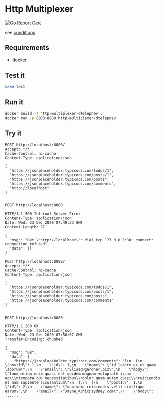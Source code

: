 # Http Multiplexer

[![Go Report Card](https://goreportcard.com/badge/github.com/DmitryTelepnev/http-multiplexer)](https://goreportcard.com/report/github.com/DmitryTelepnev/http-multiplexer)

see [conditions](Conditions.md)

## Requirements
* docker

## Test it
```bash
make test
```

## Run it

```bash
docker build -t http-multiplexer-dtelepnev .
docker run -p 8080:8080 http-multiplexer-dtelepnev
```

## Try it

```
POST http://localhost:8080/
Accept: */*
Cache-Control: no-cache
Content-Type: application/json

[
  "https://jsonplaceholder.typicode.com/todos/1",
  "https://jsonplaceholder.typicode.com/posts/1",
  "https://jsonplaceholder.typicode.com/posts",
  "https://jsonplaceholder.typicode.com/comments",
  "http://localhost"
]


POST http://localhost:8080

HTTP/1.1 500 Internal Server Error
Content-Type: application/json
Date: Wed, 23 Dec 2020 07:49:33 GMT
Content-Length: 97

{
  "msg": "Get \"http://localhost\": dial tcp 127.0.0.1:80: connect: connection refused",
  "data": {}
}
```

```
POST http://localhost:8080/
Accept: */*
Cache-Control: no-cache
Content-Type: application/json

[
  "https://jsonplaceholder.typicode.com/todos/1",
  "https://jsonplaceholder.typicode.com/posts/1",
  "https://jsonplaceholder.typicode.com/posts",
  "https://jsonplaceholder.typicode.com/comments"
]


POST http://localhost:8080

HTTP/1.1 200 OK
Content-Type: application/json
Date: Wed, 23 Dec 2020 07:50:07 GMT
Transfer-Encoding: chunked

{
  "msg": "Ok",
  "data": {
    "https://jsonplaceholder.typicode.com/comments": "[\n  {\n    \"postId\": 1,\n    \"id\": 1,\n    \"name\": \"id labore ex et quam laborum\",\n    \"email\": \"Eliseo@gardner.biz\",\n    \"body\": \"laudantium enim quasi est quidem magnam voluptate ipsam eos\\ntempora quo necessitatibus\\ndolor quam autem quasi\\nreiciendis et nam sapiente accusantium\"\n  },\n  {\n    \"postId\": 1,\n    \"id\": 2,\n    \"name\": \"quo vero reiciendis velit similique earum\",\n    \"email\": \"Jayne_Kuhic@sydney.com\",\n    \"body\": ......

```
